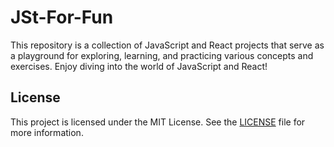 # JSt-For-Fun

This repository is a collection of JavaScript and React projects that serve as a playground for exploring, learning, and practicing various concepts and exercises. Enjoy diving into the world of JavaScript and React!

## License

This project is licensed under the MIT License. See the [LICENSE](./LICENSE) file for more information.

